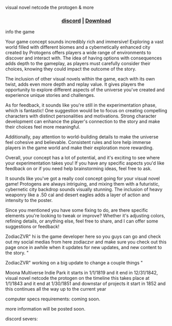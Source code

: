 visual novel netcode the protogen & more

<h3 align="center"><a href="https://discord.com/invite/qaDE3X4P7A">discord</a> | <a href="https://zodiaczvr.itch.io/visual-novel-netcode-the-protogen-and-more">Download</a></h3>

info the game

Your game concept sounds incredibly rich and immersive! Exploring a vast world filled with different biomes and a cybernetically enhanced city created by Protogens offers players a wide range of environments to discover and interact with. The idea of having options with consequences adds depth to the gameplay, as players must carefully consider their choices, knowing they could impact the outcome of the story.

The inclusion of other visual novels within the game, each with its own twist, adds even more depth and replay value. It gives players the opportunity to explore different aspects of the universe you've created and experience unique stories and challenges.

As for feedback, it sounds like you're still in the experimentation phase, which is fantastic! One suggestion would be to focus on creating compelling characters with distinct personalities and motivations. Strong character development can enhance the player's connection to the story and make their choices feel more meaningful.

Additionally, pay attention to world-building details to make the universe feel cohesive and believable. Consistent rules and lore help immerse players in the game world and make their exploration more rewarding.

Overall, your concept has a lot of potential, and it's exciting to see where your experimentation takes you! If you have any specific aspects you'd like feedback on or if you need help brainstorming ideas, feel free to ask.

It sounds like you've got a really cool concept going for your visual novel game! Protogens are always intriguing, and mixing them with a futuristic, cybernetic city backdrop sounds visually stunning. The inclusion of heavy weaponry like a .50 cal and desert eagles adds a layer of action and intensity to the poster.

Since you mentioned you have some fixing to do, are there specific elements you're looking to tweak or improve? Whether it's adjusting colors, refining details, or anything else, feel free to share, and I can offer some suggestions or feedback!


ZodiacZVR" hi is the game developer here so you guys can go and check out my social medias from here zodiaczvr and make sure you check out this page once in awhile when it updates for new updates, and new content to the story. "

ZodiacZVR" working on a big update to change a couple things "

Moona Multiverse Indie Park it starts in 1/1/1819 and it end in 12/31/1842, visual novel netcode the protogen on the timeline this takes place at 1/1/1843 and it end at 1/30/1851 and downstar of projects it start in 1852 and this continues all the way up to the current year

computer specs requirements: coming soon.



more information will be posted soon.

discord severs:

